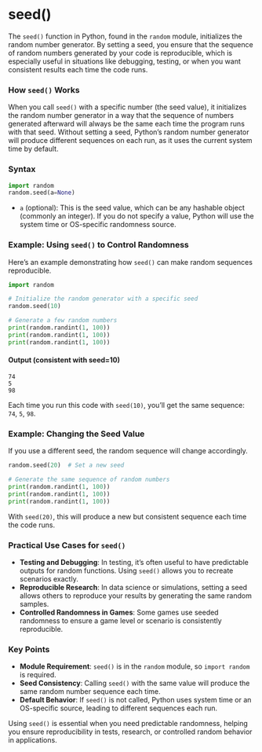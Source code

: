 # seed()
The `seed()` function in Python, found in the `random` module, initializes the random number generator. By setting a seed, you ensure that the sequence of random numbers generated by your code is reproducible, which is especially useful in situations like debugging, testing, or when you want consistent results each time the code runs.

### How `seed()` Works

When you call `seed()` with a specific number (the seed value), it initializes the random number generator in a way that the sequence of numbers generated afterward will always be the same each time the program runs with that seed. Without setting a seed, Python’s random number generator will produce different sequences on each run, as it uses the current system time by default.

### Syntax
```python
import random
random.seed(a=None)
```

- `a` (optional): This is the seed value, which can be any hashable object (commonly an integer). If you do not specify a value, Python will use the system time or OS-specific randomness source.

### Example: Using `seed()` to Control Randomness

Here’s an example demonstrating how `seed()` can make random sequences reproducible.

```python
import random

# Initialize the random generator with a specific seed
random.seed(10)

# Generate a few random numbers
print(random.randint(1, 100))
print(random.randint(1, 100))
print(random.randint(1, 100))
```

#### Output (consistent with seed=10)
```
74
5
98
```

Each time you run this code with `seed(10)`, you’ll get the same sequence: `74`, `5`, `98`.

### Example: Changing the Seed Value

If you use a different seed, the random sequence will change accordingly.

```python
random.seed(20)  # Set a new seed

# Generate the same sequence of random numbers
print(random.randint(1, 100))
print(random.randint(1, 100))
print(random.randint(1, 100))
```

With `seed(20)`, this will produce a new but consistent sequence each time the code runs.

### Practical Use Cases for `seed()`

- **Testing and Debugging**: In testing, it’s often useful to have predictable outputs for random functions. Using `seed()` allows you to recreate scenarios exactly.
- **Reproducible Research**: In data science or simulations, setting a seed allows others to reproduce your results by generating the same random samples.
- **Controlled Randomness in Games**: Some games use seeded randomness to ensure a game level or scenario is consistently reproducible.

### Key Points
- **Module Requirement**: `seed()` is in the `random` module, so `import random` is required.
- **Seed Consistency**: Calling `seed()` with the same value will produce the same random number sequence each time.
- **Default Behavior**: If `seed()` is not called, Python uses system time or an OS-specific source, leading to different sequences each run.

Using `seed()` is essential when you need predictable randomness, helping you ensure reproducibility in tests, research, or controlled random behavior in applications.